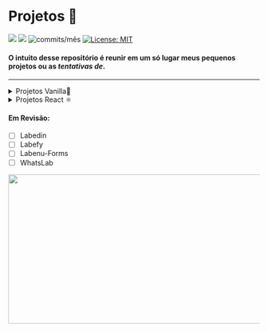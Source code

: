# Projetos 🚧
<img src="https://img.shields.io/github/languages/count/Pereira-Araujo/Projetos?style=flat-square"/> <img src="https://img.shields.io/github/last-commit/Pereira-Araujo/Projetos?style=flat-square"/> <img alt="commits/mês" src="https://img.shields.io/github/commit-activity/m/Pereira-Araujo/Projetos?style=flat-square"/> [![License: MIT](https://img.shields.io/badge/License-MIT-yellow.svg)](https://opensource.org/licenses/MIT)

#### O intuito desse repositório é reunir em um só lugar meus pequenos projetos ou as *tentativas de*.
***
 <details><summary>Projetos Vanilla🍦</summary>
 <details>
 
 <summary><img height="21" src="https://img.shields.io/badge/CRIADOS%20EM-2020-orange.svg?style=flat-square" alt="CRIADOS EM 2020"></summary>
 
 [**Projeto Upfour**](https://github.com/Pereira-Araujo/Projetos/tree/main/Projetos_Vanilla/projetoUpfour) **|** [**Re_Pedagogia**](https://github.com/Pereira-Araujo/Projetos/tree/main/Projetos_Vanilla/Re_Pedagogia) **|** [**Labetube**](https://github.com/Pereira-Araujo/Projetos/tree/main/Projetos_Vanilla/Labetube)
[**Luna Social Media**](https://github.com/Pereira-Araujo/Projetos/tree/main/Projetos_Vanilla/LunaSocialMedia) **|**  [**OtherSide Store**](https://github.com/Pereira-Araujo/Projetos/tree/main/Projetos_Vanilla/OtherSide_Store) **|** [**CheckList**](https://github.com/Pereira-Araujo/Projetos/tree/main/Projetos_Vanilla/CheckList) **|** [**Planner**](https://github.com/Pereira-Araujo/Projetos/tree/main/Projetos_Vanilla/planner)
  
 </details>

 
</details>

<details><summary>Projetos React ⚛️</summary>
 <details>
  
 <summary><img height="21" src="https://img.shields.io/badge/CRIADOS%20EM-2020-blue.svg?style=flat-square" alt="CRIADOS EM 2020"/></summary>

[**Insta_Four**](https://github.com/Pereira-Araujo/Projetos/tree/main/Projetos_React/insta-four)  **|**

</details>

<details>
  
<summary><img height="21" src="https://img.shields.io/badge/CRIADOS%20EM-2021-darkorchid.svg?style=flat-square" alt="CRIADOS EM 2021"/></summary>
[**Labe_Users**](https://github.com/Pereira-Araujo/Projetos/tree/main/Projetos_React/labe_users)  **|**
 

</details>

</details>


#### Em Revisão:

 - [ ] Labedin
 - [ ] Labefy
 - [ ] Labenu-Forms
 - [ ] WhatsLab
 <img width=600 height=300 src="https://codinginfinite.com/wp-content/uploads/2019/05/maxresdefault-1.jpg">




